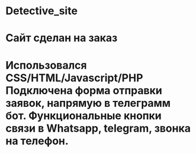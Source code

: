 # Detective_site
<h1>Сайт сделан на заказ<h1>
<p> Использовался CSS/HTML/Javascript/PHP
Подключена форма отправки заявок, напрямую в телеграмм бот.
Функциональные кнопки связи в Whatsapp, telegram, звонка на телефон.</p>


